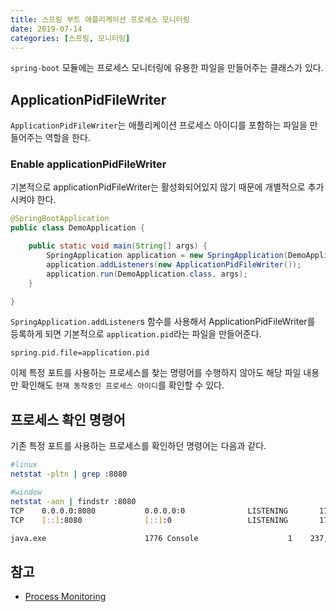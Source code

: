 ```yaml
---
title: 스프링 부트 애플리케이션 프로세스 모니터링
date: 2019-07-14
categories: [스프링, 모니터링]
---
```


`spring-boot` 모듈에는 프로세스 모니터링에 유용한 파일을 만들어주는 클래스가 있다.

## ApplicationPidFileWriter
`ApplicationPidFileWriter`는 애플리케이션 프로세스 아이디를 포함하는 파일을 만들어주는 역할을 한다.

### Enable applicationPidFileWriter
기본적으로 applicationPidFileWriter는 활성화되어있지 않기 때문에 개별적으로 추가시켜야 한다.

```java
@SpringBootApplication
public class DemoApplication {

    public static void main(String[] args) {
        SpringApplication application = new SpringApplication(DemoApplication.class);
        application.addListeners(new ApplicationPidFileWriter());
        application.run(DemoApplication.class, args);
    }

}
```

`SpringApplication.addListener`s 함수를 사용해서 ApplicationPidFileWriter를 등록하게 되면 기본적으로 `application.pid`라는 파일을 만들어준다.

```properties
spring.pid.file=application.pid
```
이제 특정 포트를 사용하는 프로세스를 찾는 명령어를 수행하지 않아도 해당 파일 내용만 확인해도 `현재 동작중인 프로세스 아이디`를 확인할 수 있다.

## 프로세스 확인 명령어
기존 특정 포트를 사용하는 프로세스를 확인하던 명령어는 다음과 같다.

```sh
#linux
netstat -pltn | grep :8080

#window
netstat -aon | findstr :8080
TCP    0.0.0.0:8080           0.0.0.0:0              LISTENING       1776
TCP    [::]:8080              [::]:0                 LISTENING       1776

java.exe                      1776 Console                    1    237,892 K
```

## 참고
- [Process Monitoring](https://docs.spring.io/spring-boot/docs/current/reference/html/production-ready-process-monitoring.html)